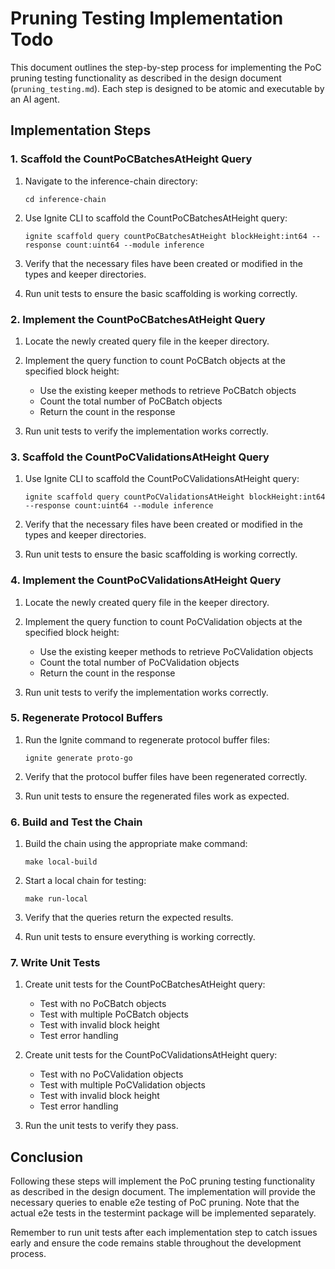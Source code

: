 # Pruning Testing Implementation Todo

This document outlines the step-by-step process for implementing the PoC pruning testing functionality as described in the design document (`pruning_testing.md`). Each step is designed to be atomic and executable by an AI agent.

## Implementation Steps

### 1. Scaffold the CountPoCBatchesAtHeight Query

1. Navigate to the inference-chain directory:
   ```
   cd inference-chain
   ```

2. Use Ignite CLI to scaffold the CountPoCBatchesAtHeight query:
   ```
   ignite scaffold query countPoCBatchesAtHeight blockHeight:int64 --response count:uint64 --module inference
   ```

3. Verify that the necessary files have been created or modified in the types and keeper directories.

4. Run unit tests to ensure the basic scaffolding is working correctly.

### 2. Implement the CountPoCBatchesAtHeight Query

1. Locate the newly created query file in the keeper directory.

2. Implement the query function to count PoCBatch objects at the specified block height:
   - Use the existing keeper methods to retrieve PoCBatch objects
   - Count the total number of PoCBatch objects
   - Return the count in the response

3. Run unit tests to verify the implementation works correctly.

### 3. Scaffold the CountPoCValidationsAtHeight Query

1. Use Ignite CLI to scaffold the CountPoCValidationsAtHeight query:
   ```
   ignite scaffold query countPoCValidationsAtHeight blockHeight:int64 --response count:uint64 --module inference
   ```

2. Verify that the necessary files have been created or modified in the types and keeper directories.

3. Run unit tests to ensure the basic scaffolding is working correctly.

### 4. Implement the CountPoCValidationsAtHeight Query

1. Locate the newly created query file in the keeper directory.

2. Implement the query function to count PoCValidation objects at the specified block height:
   - Use the existing keeper methods to retrieve PoCValidation objects
   - Count the total number of PoCValidation objects
   - Return the count in the response

3. Run unit tests to verify the implementation works correctly.

### 5. Regenerate Protocol Buffers

1. Run the Ignite command to regenerate protocol buffer files:
   ```
   ignite generate proto-go
   ```

2. Verify that the protocol buffer files have been regenerated correctly.

3. Run unit tests to ensure the regenerated files work as expected.

### 6. Build and Test the Chain

1. Build the chain using the appropriate make command:
   ```
   make local-build
   ```

2. Start a local chain for testing:
   ```
   make run-local
   ```

3. Verify that the queries return the expected results.

4. Run unit tests to ensure everything is working correctly.

### 7. Write Unit Tests

1. Create unit tests for the CountPoCBatchesAtHeight query:
   - Test with no PoCBatch objects
   - Test with multiple PoCBatch objects
   - Test with invalid block height
   - Test error handling

2. Create unit tests for the CountPoCValidationsAtHeight query:
   - Test with no PoCValidation objects
   - Test with multiple PoCValidation objects
   - Test with invalid block height
   - Test error handling

3. Run the unit tests to verify they pass.

## Conclusion

Following these steps will implement the PoC pruning testing functionality as described in the design document. The implementation will provide the necessary queries to enable e2e testing of PoC pruning. Note that the actual e2e tests in the testermint package will be implemented separately.

Remember to run unit tests after each implementation step to catch issues early and ensure the code remains stable throughout the development process.
